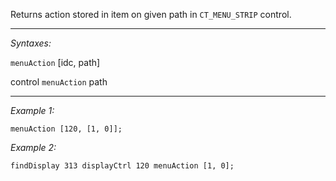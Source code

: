 Returns action stored in item on given path in `CT_MENU_STRIP` control.


---
*Syntaxes:*

`menuAction` [idc, path]

control `menuAction` path

---
*Example 1:*

```sqf
menuAction [120, [1, 0]];
```

*Example 2:*

```sqf
findDisplay 313 displayCtrl 120 menuAction [1, 0];
```